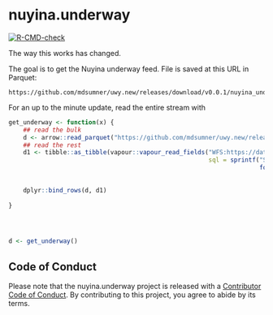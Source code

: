 
<!-- README.md is generated from README.Rmd. Please edit that file -->

# nuyina.underway

<!-- badges: start -->

[![R-CMD-check](https://github.com/mdsumner/nuyina.underway/actions/workflows/R-CMD-check.yaml/badge.svg)](https://github.com/mdsumner/nuyina.underway/actions/workflows/R-CMD-check.yaml)
<!-- badges: end -->

The way this works has changed. 


The goal is to get the Nuyina underway feed. File is
saved at this URL in Parquet:

    https://github.com/mdsumner/uwy.new/releases/download/v0.0.1/nuyina_underway.parquet

For an up to the minute update, read the entire stream with

``` r
get_underway <- function(x) {
    ## read the bulk
    d <- arrow::read_parquet("https://github.com/mdsumner/uwy.new/releases/download/v0.0.1/nuyina_underway.parquet")
    ## read the rest
    d1 <- tibble::as_tibble(vapour::vapour_read_fields("WFS:https://data.aad.gov.au/geoserver/ows?service=wfs&version=2.0.0&request=GetCapabilities",
                                                       sql = sprintf("SELECT * FROM \"underway:nuyina_underway\" WHERE datetime > '%s'", 
                                                                     format(max(d$datetime, "%Y-%m-%dT%H:%M:%SZ")))))
    
    
    dplyr::bind_rows(d, d1)
    
}




d <- get_underway()
```


## Code of Conduct

Please note that the nuyina.underway project is released with a
[Contributor Code of
Conduct](https://contributor-covenant.org/version/2/1/CODE_OF_CONDUCT.html).
By contributing to this project, you agree to abide by its terms.
